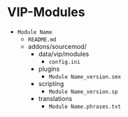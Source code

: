 # VIP-Modules

* `Module Name`
  * `README.md`
  * addons/sourcemod/
    * data/vip/modules
      * `config.ini`
    * plugins
      * `Module Name_version.smx`
    * scripting
      * `Module Name_version.sp`
    * translations
      * `Module Name.phrases.txt`
